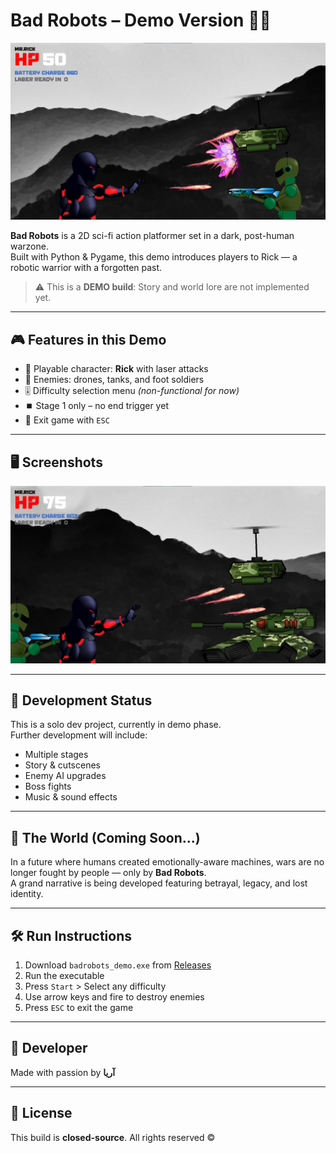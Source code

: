 # Bad Robots – Demo Version 🔫🤖

![screenshot](./assets/Screenshots_1.png)

**Bad Robots** is a 2D sci-fi action platformer set in a dark, post-human warzone.  
Built with Python & Pygame, this demo introduces players to Rick — a robotic warrior with a forgotten past.

> ⚠️ This is a **DEMO build**: Story and world lore are not implemented yet.

---

## 🎮 Features in this Demo

- 🔫 Playable character: **Rick** with laser attacks
- 🤖 Enemies: drones, tanks, and foot soldiers
- 🎚️ Difficulty selection menu *(non-functional for now)*
- ⏹️ Stage 1 only – no end trigger yet
- 🛑 Exit game with `ESC`

---

## 🖥️ Screenshots

![screenshot 2](./assets/Screenshots_2.png)

---

## 🚧 Development Status

This is a solo dev project, currently in demo phase.  
Further development will include:

- Multiple stages
- Story & cutscenes
- Enemy AI upgrades
- Boss fights
- Music & sound effects

---

## 📜 The World (Coming Soon...)

In a future where humans created emotionally-aware machines, wars are no longer fought by people — only by **Bad Robots**.  
A grand narrative is being developed featuring betrayal, legacy, and lost identity.

---

## 🛠️ Run Instructions

1. Download `badrobots_demo.exe` from [Releases](#)
2. Run the executable
3. Press `Start` > Select any difficulty
4. Use arrow keys and fire to destroy enemies
5. Press `ESC` to exit the game

---

## 👤 Developer

Made with passion by **آریا**

---

## 📄 License

This build is **closed-source**. All rights reserved ©

